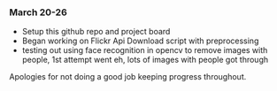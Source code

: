 ### March 20-26
- Setup this github repo and project board
- Began working on Flickr Api Download script with preprocessing
- testing out using face recognition in opencv to remove images with people, 1st attempt went eh, lots of images with people got through

Apologies for not doing a good job keeping progress throughout. 